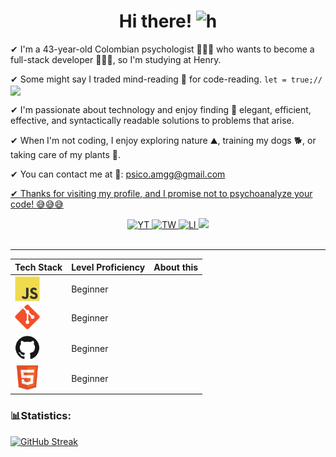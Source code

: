 <body>
<div class="container">
<h1 align="center">Hi there! <img src="https://media2.giphy.com/media/66rL8PmB42HOn3tgZe/200w.webp" title="hand" alt="h" width= "39px" />
 </h1>
	<p>✔ I'm a 43-year-old Colombian psychologist 👨🏻‍💼 who wants to become a full-stack developer 🧑🏻‍💻, so I'm studying at Henry.</p>
	<p>✔ Some might say I traded mind-reading 🧠 for code-reading. <code>let = true;//<img align ='center' src='https://media2.giphy.com/media/UQDSBzfyiBKvgFcSTw/giphy.gif?cid=ecf05e47p3cd513axbek3f56ti3jzizq8hincw20jauyyfyw&rid=giphy.gif' width = '32px'></h2></code></p>
	<p>✔ I'm passionate about technology and enjoy finding 🔎 elegant, efficient, effective, and syntactically readable solutions to problems that arise.</p>
	<p>✔ When I'm not coding, I enjoy exploring nature ⛰️, training my dogs 🐕, or taking care of my plants 🌿.</p>
	<p>✔ You can contact me at 📩: <a href="mailto:psico.amgg@gmail.com">psico.amgg@gmail.com </p>
	<p>✔ Thanks for visiting my profile, and I promise not to psychoanalyze your code! 😅😅😅 </p>
<div class="badge" align="center"> 
	<a href="https://www.youtube.com/channel/UCD4LXKC9GPqTArTRkNmxusg" target="_blank">
	<img src="https://img.shields.io/badge/-YouTube-red" title="YouTube" alt="YT" />
	</a>
	<a href="https://twitter.com/psicoamgg" target="_blank"> <img src="https://img.shields.io/twitter/url?style=social&url=https%3A%2F%2Ftwitter.com%2Fpsicoamgg" title="Twitter" alt="TW"/>
	</a>
	<a href="https://www.linkedin.com/in/alberto-mario-guerrero-gonzalez-23285011/" target="_blank"> <img src="https://img.shields.io/badge/-LinkedIn-blue" title="LinkedIn" alt="LI"/>
	</a>
<img src="https://visitor-badge.laobi.icu/badge?page_id=VettoXGue.VettoXGue&"/>
	</div>
<div align="rigth">
<br>
	<hr>

|Tech Stack | Level Proficiency|About this        |
|:----------|:-----------------|:-----------------|
|<img src="https://github.com/devicons/devicon/blob/master/icons/javascript/javascript-original.svg" title="JavaScript" alt="JS" width="40" height="40" align="center">|Beginner| |
|<img src="https://github.com/devicons/devicon/blob/master/icons/git/git-original.svg" title="Git" alt="git" width="40" height="40"/>|Beginner| |
|<img src="https://github.com/devicons/devicon/blob/master/icons/github/github-original.svg" title="GitHub" alt="GH" width="40" height="40"/>|Beginner||
|<img src="https://github.com/devicons/devicon/blob/master/icons/html5/html5-original.svg" title="HTML5" alt="HTML" width="40" height="40"/>|Beginner||
	     
 
	
<h3> 📊Statistics:</h3>	

	
[![GitHub Streak](https://streak-stats.demolab.com?user=devpsicoamgg&theme=one-dark-pro&date_format=j%20M%5B%20Y%5D&card_width=492&sideNums=EB5454&ring=34EB4F)](https://git.io/streak-stats)

  
	
</div>		
	
	
	
</body>
	


